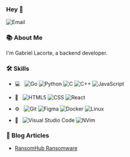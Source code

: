 ### Hey 👋    
![Email](https://img.shields.io/badge/Email-gabriellacorte@posteo.com-blue?style=flat-square&logo=mail)

### 📚 About Me   

I'm Gabriel Lacorte, a backend developer. 

### 🛠 Skills
- 💻 &nbsp;
  ![Go](https://img.shields.io/badge/-Go-555555?style=flat&logo=go)
  ![Python](https://img.shields.io/badge/-Python-555555?style=flat&logo=python)
  ![C](https://img.shields.io/badge/C-555555?style=flat-square&logo=C%2B%2B&logoColor=007396)
  ![C++](https://img.shields.io/badge/C++-555555?style=flat-square&logo=C%2B%2B&logoColor=007396)
  ![JavaScript](https://img.shields.io/badge/-JavaScript-555555?style=flat&logo=javascript)
- 👀 &nbsp;
  ![HTML5](https://img.shields.io/badge/-HTML5-555555?style=flat&logo=HTML5)
  ![CSS](https://img.shields.io/badge/-CSS-555555?style=flat&logo=CSS3&logoColor=1572B6)
  ![React](https://img.shields.io/badge/-React-555555?style=flat&logo=react&logoColor=26C6DA)
  
- ⚙️ &nbsp;
  ![Git](https://img.shields.io/badge/-Git-555555?style=flat&logo=git)
  ![Figma](https://img.shields.io/badge/-Figma-555555?style=flat&logo=figma)
  ![Docker](https://img.shields.io/badge/-Docker-555555?style=flat&logo=docker)
  ![Linux](https://img.shields.io/badge/-Linux-555555?style=flat&logo=linux)
- 🔧 &nbsp;
  ![Visual Studio Code](https://img.shields.io/badge/-VSCode-555555?style=flat&logo=vscode&logoColor=007ACC)
  ![NVim](https://img.shields.io/badge/-NeoVim-555555?style=flat&logo=neovim&logoColor=2C2255)
  
### 📃 Blog Articles
- [RansomHub Ransomware](https://www.lacorte.city/blog/02-ransomhub-ransomware)
